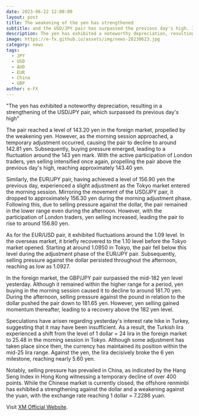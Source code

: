 ```yaml
---
date: 2023-06-22 12:00:00
layout: post
title: The weakening of the yen has strengthened
subtitle: and the USD/JPY pair has surpassed the previous day's high. In the foreign market.
description: The yen has exhibited a noteworthy depreciation, resulting in a strengthening of the USD/JPY pair.
image: https://e-fx.github.io/assets/img/news-20230623.jpg
category: news
tags:
  - JPY
  - USD
  - AUD
  - EUR
  - China
  - GBP
author: e-FX
---
```


"The yen has exhibited a noteworthy depreciation, resulting in a strengthening of the USD/JPY pair, which surpassed its previous day's high"

The pair reached a level of 143.20 yen in the foreign market, propelled by the weakening yen. However, as the morning session approached, a temporary adjustment occurred, causing the pair to decline to around 142.81 yen. Subsequently, buying pressure emerged, leading to a fluctuation around the 143 yen mark. With the active participation of London traders, yen selling intensified once again, propelling the pair above the previous day's high, reaching approximately 143.40 yen.

Similarly, the EUR/JPY pair, having achieved a level of 156.90 yen the previous day, experienced a slight adjustment as the Tokyo market entered the morning session. Mirroring the movement of the USD/JPY pair, it dropped to approximately 156.30 yen during the morning adjustment phase. Following this, due to selling pressure against the dollar, the pair remained in the lower range even during the afternoon. However, with the participation of London traders, yen selling increased, leading the pair to rise to around 156.80 yen.

As for the EUR/USD pair, it exhibited fluctuations around the 1.09 level. In the overseas market, it briefly recovered to the 1.10 level before the Tokyo market opened. Starting at around 1.0950 in Tokyo, the pair fell below this level during the adjustment phase of the EUR/JPY pair. Subsequently, selling pressure against the dollar persisted throughout the afternoon, reaching as low as 1.0927.

In the foreign market, the GBP/JPY pair surpassed the mid-182 yen level yesterday. Although it remained within the higher range for a period, yen buying in the morning session caused it to decline to around 181.70 yen. During the afternoon, selling pressure against the pound in relation to the dollar pushed the pair down to 181.65 yen. However, yen selling gained momentum thereafter, leading to a recovery above the 182 yen level.

Speculations have arisen regarding yesterday's interest rate hike in Turkey, suggesting that it may have been insufficient. As a result, the Turkish lira experienced a shift from the level of 1 dollar = 24 lira in the foreign market to 25.48 in the morning session in Tokyo. Although some adjustment has taken place since then, the currency has maintained its position within the mid-25 lira range. Against the yen, the lira decisively broke the 6 yen milestone, reaching nearly 5.60 yen.

Notably, selling pressure has prevailed in China, as indicated by the Hang Seng Index in Hong Kong witnessing a temporary decline of over 400 points. While the Chinese market is currently closed, the offshore renminbi has exhibited a strengthening against the dollar and a weakening against the yuan, with the exchange rate reaching 1 dollar = 7.2286 yuan.


Visit [XM Official Website](https://clicks.pipaffiliates.com/c?c=550036&l=en&p=0).